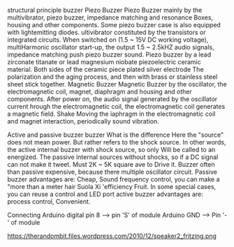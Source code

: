 structural principle buzzer
Piezo Buzzer Piezo Buzzer mainly by the multivibrator, piezo buzzer, impedance matching and resonance Boxes, housing and other components. Some piezo buzzer case is also equipped with lightemitting diodes. ultivibrator constituted by the transistors or integrated circuits. When switched on (1.5 ~ 15V DC working voltage), multiHarmonic oscillator start-up, the output 1.5 ~ 2.5kHZ audio signals, impedance matching push piezo buzzer sound. Piezo buzzer by a lead zirconate titanate or lead magnesium niobate piezoelectric ceramic material. Both sides of the ceramic piece plated silver electrode The polarization and the aging process, and then with brass or stainless steel sheet stick together.
Magnetic Buzzer Magnetic Buzzer by the oscillator, the electromagnetic coil, magnet, diaphragm and housing and other components. After power on, the audio signal generated by the oscillator current hrough the electromagnetic coil, the electromagnetic coil generates a magnetic field. Shake Moving the iaphragm in the electromagnetic coil and magnet interaction, periodically sound vibration.

Active and passive buzzer buzzer What is the difference
Here the "source" does not mean power. But rather refers to the shock source. In other words, the active internal buzzer with shock source, so only Will be called to an energized. The passive internal sources without shocks, so if a DC signal can not make it tweet. Must 2K ~ 5K square ave to Drive it. Buzzer often than passive expensive, because there multiple oscillator circuit. Passive buzzer advantages are:
Cheap,
Sound frequency control, you can make a "more than a meter hair Suola Xi 'efficiency Fruit.
In some special cases, you can reuse a control and LED port active buzzer
advantages are: process control, Convenient.

Connecting
Arduino digital pin 8 --> pin 'S' of module Arduino GND --> Pin '-' of module

https://therandombit.files.wordpress.com/2010/12/speaker2_fritzing.png
